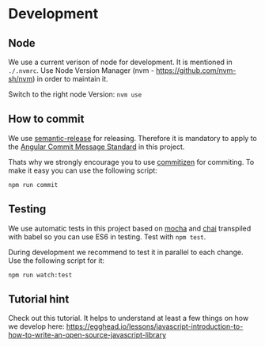 Development
============

Node
-----
We use a current verison of node for development. It is mentioned in `./.nvmrc`.
Use Node Version Manager (nvm - https://github.com/nvm-sh/nvm) in order to maintain it.

Switch to the right node Version:
`nvm use`

How to commit
--------------
We use [semantic-release](https://github.com/semantic-release/semantic-release) for releasing. Therefore it is mandatory to apply to the [Angular Commit Message Standard](https://github.com/angular/angular.js/blob/master/DEVELOPERS.md#-git-commit-guidelines) in this project.

Thats why we strongly encourage you to use [commitizen](https://github.com/commitizen/cz-cli) for commiting. To make it easy you can use the following script:

`npm run commit`


Testing
--------
We use automatic tests in this project based on [mocha](https://mochajs.org) and [chai](https://www.chaijs.com) transpiled with babel so you can use ES6 in testing. Test with `npm test`.

During development we recommend to test it in parallel to each change. Use the following script for it:

`npm run watch:test`


Tutorial hint
--------------
Check out this tutorial. It helps to understand at least a few things on how we develop here: https://egghead.io/lessons/javascript-introduction-to-how-to-write-an-open-source-javascript-library
